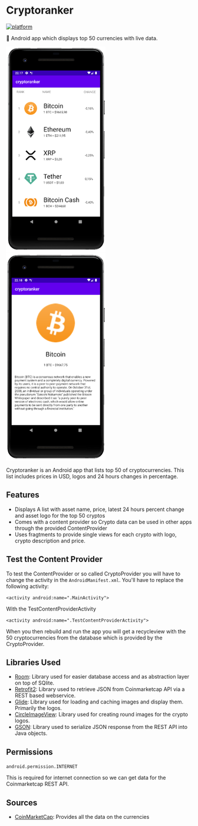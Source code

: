 # Cryptoranker
[![platform](https://img.shields.io/badge/platform-Android-brightgreen.svg)](https://www.android.com)

:iphone: Android app which displays top 50 currencies with live data.

<img src="Images/image1.png" height='auto' width='270'/><img src="Images/Image2.png" height='auto' width='270'/>

Cryptoranker is an Android app that lists top 50 of cryptocurrencies. 
This list includes prices in USD, logos and 24 hours changes in percentage. 

## Features

* Displays A list with asset name, price, latest 24 hours percent change and asset logo for the top 50 cryptos
* Comes with a content provider so Crypto data can be used in other apps through the provided ContentProvider 
* Uses fragtments to provide single views for each crypto with logo, crypto description and price.

## Test the Content Provider
To test the ContentProvider or so called CryptoProvider you will have to change the activity in the `AndroidManifest.xml`.
You'll have to replace the following activity:
```
<activity android:name=".MainActivity">
```
With the TestContentProviderActivity
```
<activity android:name=".TestContentProviderActivity">
```
When you then rebuild and run the app you will get a recycleview with the 50 cryptocurrencies from the database which is provided by the CryptoProvider. 

## Libraries Used

* <a href="https://developer.android.com/topic/libraries/architecture/room">Room</a>: Library used for easier database access and as abstraction layer on top of SQlite.
* <a href="https://github.com/square/retrofit">Retrofit2</a>: Library used to retrieve JSON from Coinmarketcap API via a REST based webservice. 
* <a href="https://github.com/bumptech/glide">Glide</a>: Library used for loading and caching images and display them. Primarily the logos.
* <a href="https://github.com/hdodenhof/CircleImageView">CircleImageView</a>: Library used for creating round images for the crypto logos.
* <a href="https://github.com/google/gson">GSON</a>: Library used to serialize JSON response from the REST API into Java objects.

## Permissions
 
`android.permission.INTERNET`

This is required for internet connection so we can get data for the Coinmarketcap REST API.

## Sources

* <a href="https://coinmarketcap.com/">CoinMarketCap</a>: Provides all the data on the currencies
